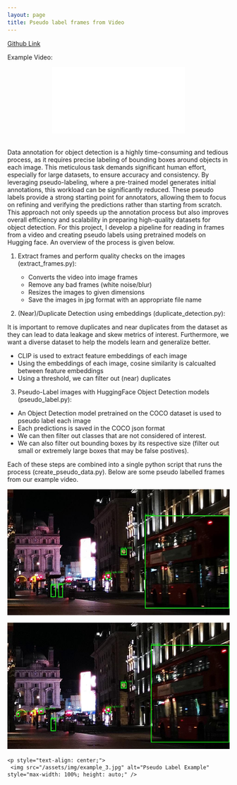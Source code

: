 ```yaml
---
layout: page
title: Pseudo label frames from Video
---
```


[Github Link](https://github.com/cathaoiragnew/Pseudo_Label_Video_Frames)

Example Video:

   <center>
   <!-- Video Container (Responsive) -->
   <div class="responsive-video">
     <iframe src="/assets/img/street_video_.mp4" type="video/mp4" 
             title="YouTube video player" 
             frameborder="0" 
             allow="accelerometer; autoplay; clipboard-write; encrypted-media; gyroscope; picture-in-picture; web-share" 
             referrerpolicy="strict-origin-when-cross-origin" 
             allowfullscreen></iframe>
   </div>
   </center>

   <br>


Data annotation for object detection is a highly time-consuming and tedious process, as it requires precise labeling of bounding boxes around objects in each image. This meticulous task demands significant human effort, especially for large datasets, to ensure accuracy and consistency. By leveraging pseudo-labeling, where a pre-trained model generates initial annotations, this workload can be significantly reduced. These pseudo labels provide a strong starting point for annotators, allowing them to focus on refining and verifying the predictions rather than starting from scratch. This approach not only speeds up the annotation process but also improves overall efficiency and scalability in preparing high-quality datasets for object detection. For this project, I develop a pipeline for reading in frames from a video and creating pseudo labels using pretrained models on Hugging face. An overview of the process is given below.

1. Extract frames and perform quality checks on the images (extract_frames.py):
   
   - Converts the video into image frames
   - Remove any bad frames (white noise/blur)
   - Resizes the images to given dimensions
   - Save the images in jpg format with an appropriate file name
  
3. (Near)/Duplicate Detection using embeddings (duplicate_detection.py):

It is important to remove duplicates and near duplicates from the dataset as they can lead to data leakage and skew metrics of interest. Furthermore, we want a diverse dataset to help the models learn and generalize better.

   - CLIP is used to extract feature embeddings of each image
   - Using the embeddings of each image, cosine similarity is calcualted between feature embeddings
   - Using a threshold, we can filter out (near) duplicates

3.  Pseudo-Label images with HuggingFace Object Detection models (pseudo_label.py):
   
   - An Object Detection model pretrained on the COCO dataset is used to pseudo label each image
   - Each predictions is saved in the COCO json format
   - We can then filter out classes that are not considered of interest.
   - We can also filter out bounding boxes by its respective size (filter out small or extremely large boxes that may be false postives).  


Each of these steps are combined into a single python script that runs the process (create_pseudo_data.py). Below are some pseudo labelled frames from our example video.

   <p style="text-align: center;">
     <img src="/assets/img/example_1.jpg" alt="Pseudo Label Example" style="max-width: 100%; height: auto;" />
   </p>
   
   <p style="text-align: center;">
     <img src="/assets/img/example_2.jpg" alt="Pseudo Label Example" style="max-width: 100%; height: auto;" />
   </p> 

    <p style="text-align: center;">
     <img src="/assets/img/example_3.jpg" alt="Pseudo Label Example" style="max-width: 100%; height: auto;" />
   </p> 
